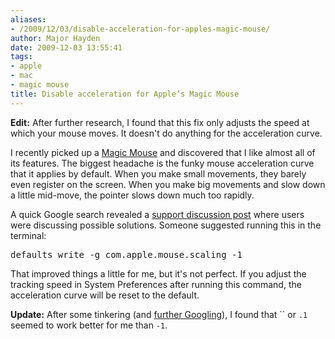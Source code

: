 ```yaml
---
aliases:
- /2009/12/03/disable-acceleration-for-apples-magic-mouse/
author: Major Hayden
date: 2009-12-03 13:55:41
tags:
- apple
- mac
- magic mouse
title: Disable acceleration for Apple’s Magic Mouse
---
```


**Edit:** After further research, I found that this fix only adjusts the speed at which your mouse moves. It doesn't do anything for the acceleration curve.

I recently picked up a [Magic Mouse][1] and discovered that I like almost all of its features. The biggest headache is the funky mouse acceleration curve that it applies by default. When you make small movements, they barely even register on the screen. When you make big movements and slow down a little mid-move, the pointer slows down much too rapidly.

A quick Google search revealed a [support discussion post][2] where users were discussing possible solutions. Someone suggested running this in the terminal:

<pre lang="html">defaults write -g com.apple.mouse.scaling -1</pre>

That improved things a little for me, but it's not perfect. If you adjust the tracking speed in System Preferences after running this command, the acceleration curve will be reset to the default.

**Update:** After some tinkering (and [further Googling][3]), I found that `` or `.1` seemed to work better for me than `-1`.

 [1]: http://www.apple.com/magicmouse/
 [2]: http://discussions.apple.com/thread.jspa?messageID=10640835
 [3]: http://reviews.cnet.com/8301-13727_7-10392736-263.html